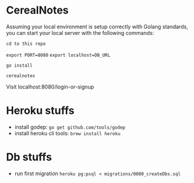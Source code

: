 # CerealNotes

Assuming your local environment is setup correctly with Golang standards, you can start your local server with the following commands:

`cd to this repo`

`export PORT=8080`
`export localhost=DB_URL`

`go install`

`cerealnotes`

Visit localhost:8080/login-or-signup

# Heroku stuffs

* install godep: `go get github.com/tools/godep`
* install heroku cli tools: `brew install heroku`

# Db stuffs

* run first migration `heroku pg:psql < migrations/0000_createDbs.sql`

